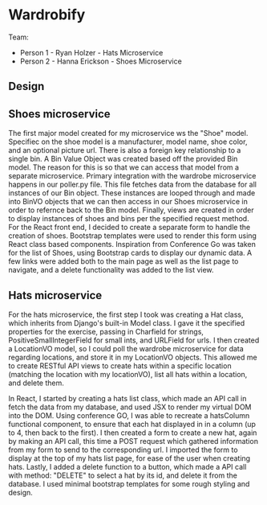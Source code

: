 # Wardrobify

Team:

* Person 1 - Ryan Holzer - Hats Microservice
* Person 2 - Hanna Erickson - Shoes Microservice

## Design

## Shoes microservice
The first major model created for my microservice ws the "Shoe" model. Specifiec on the shoe model is a manufacturer, model name, shoe color, and an optional picture url. There is also a foreign key relationship to a single bin. A Bin Value Object was created based off the provided Bin model. The reason for this is so that we can access that model from a separate microservice. Primary integration with the wardrobe microservice happens in our poller.py file. This file fetches data from the database for all instances of our Bin object. These instances are looped through and made into BinVO objects that we can then access in our Shoes microservice in order to refernce back to the Bin model. Finally, views are created in order to display instances of shoes and bins per the specified request method. For the React front end, I decided to create a separate form to handle the creation of shoes. Bootstrap templates were used to render this form using React class based components. Inspiration from Conference Go was taken for the list of Shoes, using Bootstrap cards to display our dynamic data. A few links were added both to the main page as well as the list page to navigate, and a delete functionality was added to the list view.

## Hats microservice

For the hats microservice, the first step I took was creating a Hat class, which inherits from Django's built-in Model class. I gave it the specified properties for the exercise, passing in Charfield for strings, PositiveSmallIntegerField for small ints, and URLField for urls. I then created a LocationVO model, so I could poll the wardrobe microservice for data regarding locations, and store it in my LocationVO objects. This allowed me to create RESTful API views to create hats within a specific location (matching the location with my locationVO), list all hats within a location, and delete them.

In React, I started by creating a hats list class, which made an API call in fetch the data from my database, and used JSX to render my virtual DOM into the DOM. Using conference GO, I was able to recreate a hatsColumn functional component, to ensure that each hat displayed in in a column (up to 4, then back to the first). I then created a form to create a new hat, again by making an API call, this time a POST request which gathered information from my form to send to the corresponding url. I imported the form to display at the top of my hats list page, for ease of the user when creating hats. Lastly, I added a delete function to a button, which made a API call with method: "DELETE" to select a hat by its id, and delete it from the database. I used minimal bootstrap templates for some rough styling and design.
